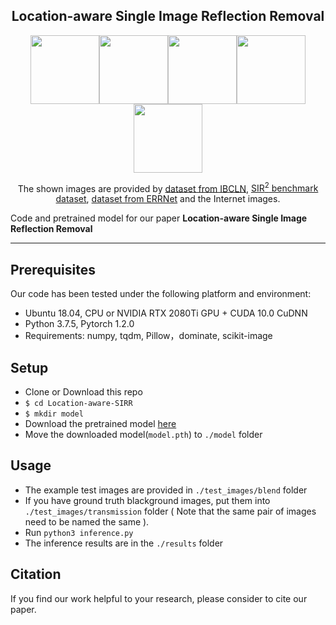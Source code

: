 <h2 align="center">Location-aware Single Image Reflection Removal</h2>

<div align='center'>
<img src='doc_gif/gif1.gif' height="110px"/><img src='doc_gif/gif2.gif' height="110px"/><img src='doc_gif/gif3.gif' height="110px"/><img src='doc_gif/gif4.gif' height="110px"/><img src='doc_gif/gif5.gif' height="110px"/>
</div>

<p align='center'>
The shown images are provided by <a href="https://github.com/JHL-HUST/IBCLN">dataset from IBCLN</a>, <a href="https://sir2data.github.io/">SIR<sup>2</sup> benchmark dataset</a>, <a href="https://github.com/Vandermode/ERRNet">dataset from ERRNet</a> and the Internet images.
</p>
<p>
Code and pretrained model for our paper <b>Location-aware Single Image Reflection Removal</b><!--   (<a href="1">Arxiv Preprint</a>) -->
</p>

---

## Prerequisites
Our code has been tested under the following platform and environment:
- Ubuntu 18.04, CPU or NVIDIA RTX 2080Ti GPU  + CUDA 10.0 CuDNN
- Python 3.7.5, Pytorch 1.2.0
- Requirements: numpy, tqdm, Pillow，dominate, scikit-image

## Setup
- Clone or Download this repo
- ```$ cd Location-aware-SIRR```
- ```$ mkdir model```
- Download the pretrained model [here](https://drive.google.com/file/d/1TjH5YUBC-cDt09tDXhE5GbeO5FuO7FVZ/view)
- Move the downloaded model(```model.pth```) to ```./model``` folder

## Usage
- The example test images are provided in ```./test_images/blend``` folder
- If you have ground truth blackground images, put them into ```./test_images/transmission``` folder ( Note that the same pair of images need to be named the same ).
- Run ```python3 inference.py```
- The inference results are in the ```./results``` folder

## Citation
If you find our work helpful to your research, please consider to cite our paper.
```bibtex
```


